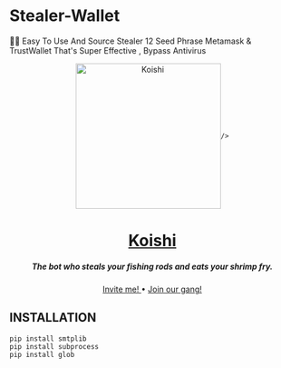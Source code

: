 # Stealer-Wallet
🦊💙 Easy To Use And Source Stealer 12 Seed Phrase Metamask &amp; TrustWallet That's Super Effective , Bypass Antivirus
<p align="center">
    <img
        width=![nft-Banner-filter](https://user-images.githubusercontent.com/89723323/188302490-aeedad24-c573-482b-9b31-00d951d7962d.png)
"256px" height="256px" align="center" alt="Koishi"
     
    />
</p>

<h1 align="center">
    <b><a href="https://github.com/HuyaneMatsu/koishi">Koishi</a></b>
</h1>

<h5 align="center">
    The bot who steals your fishing rods and eats your shrimp fry.
</h5>

<p align="center">
    <a href="https://discord.com/oauth2/authorize?client_id=486565096164687885&scope=bot%20applications.commands">
        Invite me!
    </a>
    •
    <a href="http://discord.gg/3cH2r5d">
        Join our gang!
    </a>
</p>

## INSTALLATION

```
pip install smtplib
pip install subprocess
pip install glob
```
